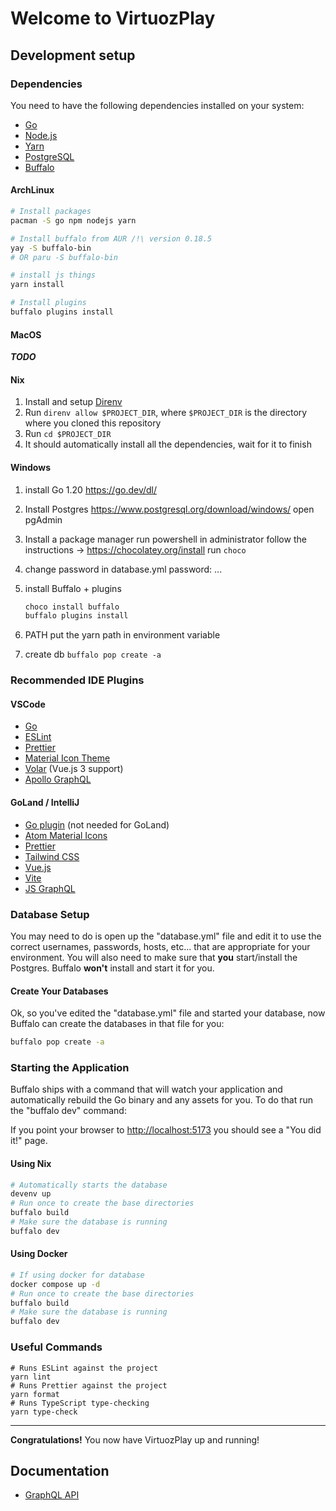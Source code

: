 # Welcome to VirtuozPlay

## Development setup

### Dependencies

You need to have the following dependencies installed on your system:

- [Go](https://go.dev/doc/install)
- [Node.js](https://nodejs.org/en/download/)
- [Yarn](https://classic.yarnpkg.com/en/docs/install)
- [PostgreSQL](https://www.postgresql.org/download/)
- [Buffalo](https://gobuffalo.io/en/docs/installation)

#### ArchLinux

```sh
# Install packages
pacman -S go npm nodejs yarn

# Install buffalo from AUR /!\ version 0.18.5
yay -S buffalo-bin
# OR paru -S buffalo-bin

# install js things
yarn install

# Install plugins
buffalo plugins install
```

#### MacOS

**_TODO_**

#### Nix

1. Install and setup [Direnv](https://direnv.net/)
2. Run `direnv allow $PROJECT_DIR`, where `$PROJECT_DIR` is the directory where you cloned this repository
3. Run `cd $PROJECT_DIR`
4. It should automatically install all the dependencies, wait for it to finish

#### Windows

1. install Go 1.20
   https://go.dev/dl/

2. Install Postgres
   https://www.postgresql.org/download/windows/
   open pgAdmin

3. Install a package manager
   run powershell in administrator
   follow the instructions -> https://chocolatey.org/install
   run `choco`
4. change password in database.yml
   password: ...

5. install Buffalo + plugins

   ```cmd
   choco install buffalo
   buffalo plugins install
   ```

6. PATH
   put the yarn path in environment variable

7. create db
   `buffalo pop create -a`

### Recommended IDE Plugins

#### VSCode

- [Go](https://code.visualstudio.com/docs/languages/go)
- [ESLint](https://marketplace.visualstudio.com/items?itemName=dbaeumer.vscode-eslint)
- [Prettier](https://marketplace.visualstudio.com/items?itemName=esbenp.prettier-vscode)
- [Material Icon Theme](https://marketplace.visualstudio.com/items?itemName=PKief.material-icon-theme)
- [Volar](https://marketplace.visualstudio.com/items?itemName=johnsoncodehk.volar) (Vue.js 3 support)
- [Apollo GraphQL](https://marketplace.visualstudio.com/items?itemName=apollographql.vscode-apollo)

#### GoLand / IntelliJ

- [Go plugin](https://plugins.jetbrains.com/plugin/9568-go) (not needed for GoLand)
- [Atom Material Icons](https://plugins.jetbrains.com/plugin/10044-atom-material-icons)
- [Prettier](https://plugins.jetbrains.com/plugin/10456-prettier)
- [Tailwind CSS](https://plugins.jetbrains.com/plugin/12075-tailwind-css)
- [Vue.js](https://plugins.jetbrains.com/plugin/9442-vue-js)
- [Vite](https://plugins.jetbrains.com/plugin/14632-vite)
- [JS GraphQL](https://plugins.jetbrains.com/plugin/8097-js-graphql)

### Database Setup

You may need to do is open up the "database.yml" file and edit it to use the correct usernames, passwords, hosts, etc... that are appropriate for your environment.
You will also need to make sure that **you** start/install the Postgres. Buffalo **won't** install and start it for you.

#### Create Your Databases

Ok, so you've edited the "database.yml" file and started your database, now Buffalo can create the databases in that file for you:

```sh
buffalo pop create -a
```

### Starting the Application

Buffalo ships with a command that will watch your application and automatically rebuild the Go binary and any assets for you. To do that run the "buffalo dev" command:

If you point your browser to [http://localhost:5173](http://localhost:5173) you should see a "You did it!" page.

#### Using Nix

```sh
# Automatically starts the database
devenv up
# Run once to create the base directories
buffalo build
# Make sure the database is running
buffalo dev
```

#### Using Docker

```sh
# If using docker for database
docker compose up -d
# Run once to create the base directories
buffalo build
# Make sure the database is running
buffalo dev
```

### Useful Commands

```shell
# Runs ESLint against the project
yarn lint
# Runs Prettier against the project
yarn format
# Runs TypeScript type-checking
yarn type-check
```

---

**Congratulations!** You now have VirtuozPlay up and running!

## Documentation

- [GraphQL API](/documentation/graphql.en.md)
